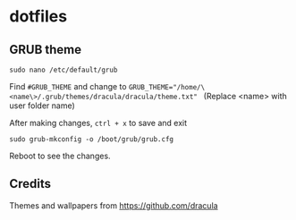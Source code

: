 # dotfiles

## GRUB theme
`sudo nano /etc/default/grub`

Find `#GRUB_THEME` and change to `GRUB_THEME="/home/\<name\>/.grub/themes/dracula/dracula/theme.txt" ` (Replace \<name> with user folder name)

After making changes, `ctrl + x` to save and exit

`sudo grub-mkconfig -o /boot/grub/grub.cfg`

Reboot to see the changes.

## Credits
Themes and wallpapers from https://github.com/dracula
